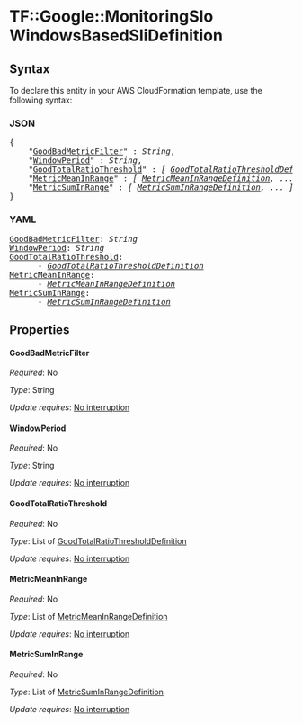 # TF::Google::MonitoringSlo WindowsBasedSliDefinition

## Syntax

To declare this entity in your AWS CloudFormation template, use the following syntax:

### JSON

<pre>
{
    "<a href="#goodbadmetricfilter" title="GoodBadMetricFilter">GoodBadMetricFilter</a>" : <i>String</i>,
    "<a href="#windowperiod" title="WindowPeriod">WindowPeriod</a>" : <i>String</i>,
    "<a href="#goodtotalratiothreshold" title="GoodTotalRatioThreshold">GoodTotalRatioThreshold</a>" : <i>[ <a href="goodtotalratiothresholddefinition.md">GoodTotalRatioThresholdDefinition</a>, ... ]</i>,
    "<a href="#metricmeaninrange" title="MetricMeanInRange">MetricMeanInRange</a>" : <i>[ <a href="metricmeaninrangedefinition.md">MetricMeanInRangeDefinition</a>, ... ]</i>,
    "<a href="#metricsuminrange" title="MetricSumInRange">MetricSumInRange</a>" : <i>[ <a href="metricsuminrangedefinition.md">MetricSumInRangeDefinition</a>, ... ]</i>
}
</pre>

### YAML

<pre>
<a href="#goodbadmetricfilter" title="GoodBadMetricFilter">GoodBadMetricFilter</a>: <i>String</i>
<a href="#windowperiod" title="WindowPeriod">WindowPeriod</a>: <i>String</i>
<a href="#goodtotalratiothreshold" title="GoodTotalRatioThreshold">GoodTotalRatioThreshold</a>: <i>
      - <a href="goodtotalratiothresholddefinition.md">GoodTotalRatioThresholdDefinition</a></i>
<a href="#metricmeaninrange" title="MetricMeanInRange">MetricMeanInRange</a>: <i>
      - <a href="metricmeaninrangedefinition.md">MetricMeanInRangeDefinition</a></i>
<a href="#metricsuminrange" title="MetricSumInRange">MetricSumInRange</a>: <i>
      - <a href="metricsuminrangedefinition.md">MetricSumInRangeDefinition</a></i>
</pre>

## Properties

#### GoodBadMetricFilter

_Required_: No

_Type_: String

_Update requires_: [No interruption](https://docs.aws.amazon.com/AWSCloudFormation/latest/UserGuide/using-cfn-updating-stacks-update-behaviors.html#update-no-interrupt)

#### WindowPeriod

_Required_: No

_Type_: String

_Update requires_: [No interruption](https://docs.aws.amazon.com/AWSCloudFormation/latest/UserGuide/using-cfn-updating-stacks-update-behaviors.html#update-no-interrupt)

#### GoodTotalRatioThreshold

_Required_: No

_Type_: List of <a href="goodtotalratiothresholddefinition.md">GoodTotalRatioThresholdDefinition</a>

_Update requires_: [No interruption](https://docs.aws.amazon.com/AWSCloudFormation/latest/UserGuide/using-cfn-updating-stacks-update-behaviors.html#update-no-interrupt)

#### MetricMeanInRange

_Required_: No

_Type_: List of <a href="metricmeaninrangedefinition.md">MetricMeanInRangeDefinition</a>

_Update requires_: [No interruption](https://docs.aws.amazon.com/AWSCloudFormation/latest/UserGuide/using-cfn-updating-stacks-update-behaviors.html#update-no-interrupt)

#### MetricSumInRange

_Required_: No

_Type_: List of <a href="metricsuminrangedefinition.md">MetricSumInRangeDefinition</a>

_Update requires_: [No interruption](https://docs.aws.amazon.com/AWSCloudFormation/latest/UserGuide/using-cfn-updating-stacks-update-behaviors.html#update-no-interrupt)

